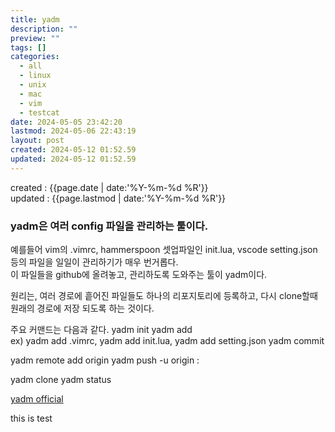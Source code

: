 ```yaml
---
title: yadm
description: ""
preview: ""
tags: []
categories:
  - all
  - linux
  - unix
  - mac
  - vim
  - testcat
date: 2024-05-05 23:42:20
lastmod: 2024-05-06 22:43:19
layout: post
created: 2024-05-12 01:52.59
updated: 2024-05-12 01:52.59
---
```


created : {{page.date | date:'%Y-%m-%d %R'}}  
updated : {{page.lastmod | date:'%Y-%m-%d %R'}}

### yadm은 여러 config 파일을 관리하는 툴이다.
예를들어 vim의 .vimrc, hammerspoon 셋업파일인 init.lua, vscode setting.json 등의 파일을 일일이 관리하기가 매우 번거롭다.  
이 파일들을 github에 올려놓고, 관리하도록 도와주는 툴이 yadm이다.

원리는,
여러 경로에 흩어진 파일들도 하나의 리포지토리에 등록하고, 
다시 clone할때 원래의 경로에 저장 되도록 하는 것이다.

주요 커맨드는 다음과 같다.
yadm init
yadm add    
ex) yadm  add .vimrc, yadm add init.lua, yadm add setting.json
yadm commit

yadm remote add origin <url>
yadm push -u origin <local branch>:<remote branch>

yadm clone <url>
yadm status   

[yadm official]( https://yadm.io/docs/getting_started# )

this is test


